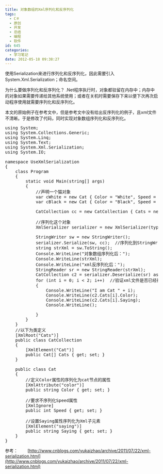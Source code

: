 ```yaml
---
title: 对象数组的Xml序列化和反序列化
tags:
  - C＃
  - 原创
  - 开发
  - 总结
  - 编程
  - 软件
id: 645
categories:
  - 学习笔记
date: 2012-05-18 09:38:27
---
```


使用Serialization来进行序列化和反序列化，因此需要引入System.Xml.Serialization；命名空间。

为什么要做序列化和反序列化？
.Net程序执行时，对象都驻留在内存中；内存中的对象如果需要传递给其他系统使用；或者在关机时需要保存下来以便下次再次启动程序使用就需要序列化和反序列化。

本文的原始例子在参考文中，但是参考文中没有给出反序列化的例子，且xml文件不清晰。于是修改了代码，同时实现对象数组序列化和反序列化。

<pre lang="java">
using System;
using System.Collections.Generic;
using System.Linq;
using System.Text;
using System.Xml.Serialization;
using System.IO;

namespace UseXmlSerialization
{
    class Program
    {
        static void Main(string[] args)
        {
            //声明一个猫对象
            var cWhite = new Cat { Color = "White", Speed = 10, Saying = "I am a good WHITE cat" };
            var cBlack = new Cat { Color = "Black", Speed = 10, Saying = "I am a good BLACK cat" };

            CatCollection cc = new CatCollection { Cats = new Cat[] { cWhite, cBlack } };

            //序列化这个对象
            XmlSerializer serializer = new XmlSerializer(typeof(CatCollection));

            StringWriter sw = new StringWriter();
            serializer.Serialize(sw, cc);  //序列化到StringWriter对象sw里
            string strXml = sw.ToString();
            Console.WriteLine("对象数组序列化后：");
            Console.WriteLine(strXml);
            Console.WriteLine("xml反序列化后：");
            StringReader sr = new StringReader(strXml);
            CatCollection c2 = serializer.Deserialize(sr) as CatCollection;
            for (int i = 0; i < 2; i++)  //验证xml文件是否已经被反序列化为对象数组
            {
                Console.WriteLine("I am Cat " + i);
                Console.WriteLine(c2.Cats[i].Color);
                Console.WriteLine(c2.Cats[i].Saying);
                Console.WriteLine();

            }
        }
    }
    //以下为类定义
    [XmlRoot("Cats")]
    public class CatCollection
    {
        [XmlElement("Cat")]
        public Cat[] Cats { get; set; }
    }

    public class Cat
    {
        //定义Color属性的序列化为cat节点的属性
        [XmlAttribute("color")]
        public string Color { get; set; }

        //要求不序列化Speed属性
        [XmlIgnore]
        public int Speed { get; set; }

        //设置Saying属性序列化为Xml子元素
        [XmlElement("saying")]
        public string Saying { get; set; }
    }
}
</pre>

参考：
　　[http://www.cnblogs.com/yukaizhao/archive/2011/07/22/xml-serialization.html](http://www.cnblogs.com/yukaizhao/archive/2011/07/22/xml-serialization.html)